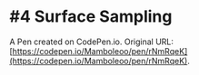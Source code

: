 # #4 Surface Sampling

A Pen created on CodePen.io. Original URL: [https://codepen.io/Mamboleoo/pen/rNmRqeK](https://codepen.io/Mamboleoo/pen/rNmRqeK).

